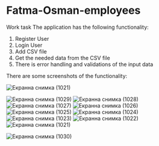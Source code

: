 # Fatma-Osman-employees
Work task
The application has the following functionality:

1. Register User
2. Login User
3. Add CSV file
4. Get the needed data from the CSV file
5. There is error handling and validations of the input data


There are some screenshots of the functionality:

![Екранна снимка (1021)](https://github.com/Fatme98/Fatma-Osman-employees/assets/69259691/7e0fba94-785a-45c0-ac90-0f0d409bbd4c)


![Екранна снимка (1029)](https://github.com/Fatme98/Fatma-Osman-employees/assets/69259691/0de9c975-724b-4a31-84e1-03c67d44fb7f)
![Екранна снимка (1028)](https://github.com/Fatme98/Fatma-Osman-employees/assets/69259691/8fccba48-230d-47b4-925a-3969e1927ff5)
![Екранна снимка (1027)](https://github.com/Fatme98/Fatma-Osman-employees/assets/69259691/fe2f2bcf-d0d7-43a9-82b6-7c05e52ebfd4)
![Екранна снимка (1026)](https://github.com/Fatme98/Fatma-Osman-employees/assets/69259691/0fa2f544-4a45-4ea4-a7c5-f46ebb43f4e1)
![Екранна снимка (1025)](https://github.com/Fatme98/Fatma-Osman-employees/assets/69259691/4c63ec3b-4360-447f-8b8b-e19048e9817d)
![Екранна снимка (1024)](https://github.com/Fatme98/Fatma-Osman-employees/assets/69259691/da7c6631-2c1e-4368-b391-185741faa1f4)
![Екранна снимка (1023)](https://github.com/Fatme98/Fatma-Osman-employees/assets/69259691/b131d554-24a1-4678-9258-e5e8efb4e00d)
![Екранна снимка (1022)](https://github.com/Fatme98/Fatma-Osman-employees/assets/69259691/e3b8d78b-b712-4707-9055-fdeba15685ec)
![Екранна снимка (1021)](https://github.com/Fatme98/Fatma-Osman-employees/assets/69259691/c480f6df-1748-4b19-a804-661297c5a4b4)

![Екранна снимка (1030)](https://github.com/Fatme98/Fatma-Osman-employees/assets/69259691/d301a742-44c2-4e72-9db5-f919eb1f258d)
